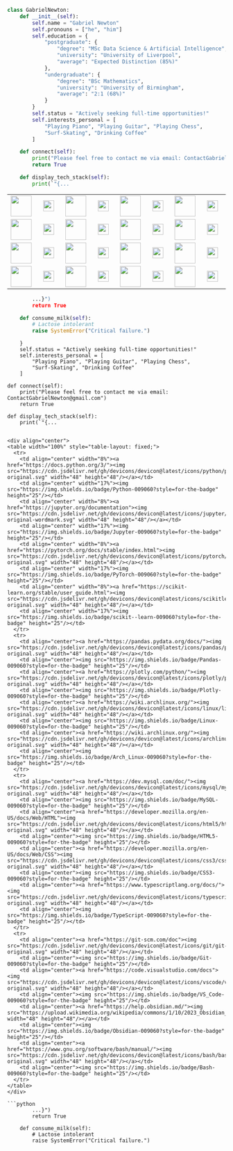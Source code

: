 ```python
class GabrielNewton:
    def __init__(self):
        self.name = "Gabriel Newton"
        self.pronouns = ["he", "him"]
        self.education = {
            "postgraduate": {
                "degree": "MSc Data Science & Artificial Intelligence",
                "university": "University of Liverpool",
                "average": "Expected Distinction (85%)"
            },
            "undergraduate": {
                "degree": "BSc Mathematics",
                "university": "University of Birmingham",
                "average": "2:1 (68%)"
            }
        }
        self.status = "Actively seeking full-time opportunities!"
        self.interests_personal = [
            "Playing Piano", "Playing Guitar", "Playing Chess",
            "Surf-Skating", "Drinking Coffee"
        ]

    def connect(self):
        print("Please feel free to contact me via email: ContactGabrielNewton@gmail.com")
        return True

    def display_tech_stack(self):
        print(`"{...

```

<div align="center">
<table width="100%" style="table-layout: fixed;">
  <tr>
    <td align="center" width="8%"><a href="https://docs.python.org/3/"><img src="https://cdn.jsdelivr.net/gh/devicons/devicon@latest/icons/python/python-original.svg" width="48" height="48"/></a></td>
    <td align="center" width="17%"><img src="https://img.shields.io/badge/Python-009060?style=for-the-badge" height="25"/></td>
    <td align="center" width="8%"><a href="https://jupyter.org/documentation"><img src="https://cdn.jsdelivr.net/gh/devicons/devicon@latest/icons/jupyter/jupyter-original-wordmark.svg" width="48" height="48"/></a></td>
    <td align="center" width="17%"><img src="https://img.shields.io/badge/Jupyter-009060?style=for-the-badge" height="25"/></td>
    <td align="center" width="8%"><a href="https://pytorch.org/docs/stable/index.html"><img src="https://cdn.jsdelivr.net/gh/devicons/devicon@latest/icons/pytorch/pytorch-original.svg" width="48" height="48"/></a></td>
    <td align="center" width="17%"><img src="https://img.shields.io/badge/PyTorch-009060?style=for-the-badge" height="25"/></td>
    <td align="center" width="8%"><a href="https://scikit-learn.org/stable/user_guide.html"><img src="https://cdn.jsdelivr.net/gh/devicons/devicon@latest/icons/scikitlearn/scikitlearn-original.svg" width="48" height="48"/></a></td>
    <td align="center" width="17%"><img src="https://img.shields.io/badge/scikit--learn-009060?style=for-the-badge" height="25"/></td>
  </tr>
  <tr>
    <td align="center"><a href="https://pandas.pydata.org/docs/"><img src="https://cdn.jsdelivr.net/gh/devicons/devicon@latest/icons/pandas/pandas-original.svg" width="48" height="48"/></a></td>
    <td align="center"><img src="https://img.shields.io/badge/Pandas-009060?style=for-the-badge" height="25"/></td>
    <td align="center"><a href="https://plotly.com/python/"><img src="https://cdn.jsdelivr.net/gh/devicons/devicon@latest/icons/plotly/plotly-original.svg" width="48" height="48"/></a></td>
    <td align="center"><img src="https://img.shields.io/badge/Plotly-009060?style=for-the-badge" height="25"/></td>
    <td align="center"><a href="https://wiki.archlinux.org/"><img src="https://cdn.jsdelivr.net/gh/devicons/devicon@latest/icons/linux/linux-original.svg" width="48" height="48"/></a></td>
    <td align="center"><img src="https://img.shields.io/badge/Linux-009060?style=for-the-badge" height="25"/></td>
    <td align="center"><a href="https://wiki.archlinux.org/"><img src="https://cdn.jsdelivr.net/gh/devicons/devicon@latest/icons/archlinux/archlinux-original.svg" width="48" height="48"/></a></td>
    <td align="center"><img src="https://img.shields.io/badge/Arch_Linux-009060?style=for-the-badge" height="25"/></td>
  </tr>
  <tr>
    <td align="center"><a href="https://dev.mysql.com/doc/"><img src="https://cdn.jsdelivr.net/gh/devicons/devicon@latest/icons/mysql/mysql-original.svg" width="48" height="48"/></a></td>
    <td align="center"><img src="https://img.shields.io/badge/MySQL-009060?style=for-the-badge" height="25"/></td>
    <td align="center"><a href="https://developer.mozilla.org/en-US/docs/Web/HTML"><img src="https://cdn.jsdelivr.net/gh/devicons/devicon@latest/icons/html5/html5-original.svg" width="48" height="48"/></a></td>
    <td align="center"><img src="https://img.shields.io/badge/HTML5-009060?style=for-the-badge" height="25"/></td>
    <td align="center"><a href="https://developer.mozilla.org/en-US/docs/Web/CSS"><img src="https://cdn.jsdelivr.net/gh/devicons/devicon@latest/icons/css3/css3-original.svg" width="48" height="48"/></a></td>
    <td align="center"><img src="https://img.shields.io/badge/CSS3-009060?style=for-the-badge" height="25"/></td>
    <td align="center"><a href="https://www.typescriptlang.org/docs/"><img src="https://cdn.jsdelivr.net/gh/devicons/devicon@latest/icons/typescript/typescript-original.svg" width="48" height="48"/></a></td>
    <td align="center"><img src="https://img.shields.io/badge/TypeScript-009060?style=for-the-badge" height="25"/></td>
  </tr>
  <tr>
    <td align="center"><a href="https://git-scm.com/doc"><img src="https://cdn.jsdelivr.net/gh/devicons/devicon@latest/icons/git/git-original.svg" width="48" height="48"/></a></td>
    <td align="center"><img src="https://img.shields.io/badge/Git-009060?style=for-the-badge" height="25"/></td>
    <td align="center"><a href="https://code.visualstudio.com/docs"><img src="https://cdn.jsdelivr.net/gh/devicons/devicon@latest/icons/vscode/vscode-original.svg" width="48" height="48"/></a></td>
    <td align="center"><img src="https://img.shields.io/badge/VS_Code-009060?style=for-the-badge" height="25"/></td>
    <td align="center"><a href="https://help.obsidian.md/"><img src="https://upload.wikimedia.org/wikipedia/commons/1/10/2023_Obsidian_logo.svg" width="48" height="48"/></a></td>
    <td align="center"><img src="https://img.shields.io/badge/Obsidian-009060?style=for-the-badge" height="25"/></td>
    <td align="center"><a href="https://www.gnu.org/software/bash/manual/"><img src="https://cdn.jsdelivr.net/gh/devicons/devicon@latest/icons/bash/bash-original.svg" width="48" height="48"/></a></td>
    <td align="center"><img src="https://img.shields.io/badge/Bash-009060?style=for-the-badge" height="25"/></td>
  </tr>
</table>
</div>

```python
        ...}")
        return True

    def consume_milk(self):
        # Lactose intolerant
        raise SystemError("Critical failure.")
```

        }
        self.status = "Actively seeking full-time opportunities!"
        self.interests_personal = [
            "Playing Piano", "Playing Guitar", "Playing Chess",
            "Surf-Skating", "Drinking Coffee"
        ]

    def connect(self):
        print("Please feel free to contact me via email: ContactGabrielNewton@gmail.com")
        return True

    def display_tech_stack(self):
        print(`"{...

```

<div align="center">
<table width="100%" style="table-layout: fixed;">
  <tr>
    <td align="center" width="8%"><a href="https://docs.python.org/3/"><img src="https://cdn.jsdelivr.net/gh/devicons/devicon@latest/icons/python/python-original.svg" width="48" height="48"/></a></td>
    <td align="center" width="17%"><img src="https://img.shields.io/badge/Python-009060?style=for-the-badge" height="25"/></td>
    <td align="center" width="8%"><a href="https://jupyter.org/documentation"><img src="https://cdn.jsdelivr.net/gh/devicons/devicon@latest/icons/jupyter/jupyter-original-wordmark.svg" width="48" height="48"/></a></td>
    <td align="center" width="17%"><img src="https://img.shields.io/badge/Jupyter-009060?style=for-the-badge" height="25"/></td>
    <td align="center" width="8%"><a href="https://pytorch.org/docs/stable/index.html"><img src="https://cdn.jsdelivr.net/gh/devicons/devicon@latest/icons/pytorch/pytorch-original.svg" width="48" height="48"/></a></td>
    <td align="center" width="17%"><img src="https://img.shields.io/badge/PyTorch-009060?style=for-the-badge" height="25"/></td>
    <td align="center" width="8%"><a href="https://scikit-learn.org/stable/user_guide.html"><img src="https://cdn.jsdelivr.net/gh/devicons/devicon@latest/icons/scikitlearn/scikitlearn-original.svg" width="48" height="48"/></a></td>
    <td align="center" width="17%"><img src="https://img.shields.io/badge/scikit--learn-009060?style=for-the-badge" height="25"/></td>
  </tr>
  <tr>
    <td align="center"><a href="https://pandas.pydata.org/docs/"><img src="https://cdn.jsdelivr.net/gh/devicons/devicon@latest/icons/pandas/pandas-original.svg" width="48" height="48"/></a></td>
    <td align="center"><img src="https://img.shields.io/badge/Pandas-009060?style=for-the-badge" height="25"/></td>
    <td align="center"><a href="https://plotly.com/python/"><img src="https://cdn.jsdelivr.net/gh/devicons/devicon@latest/icons/plotly/plotly-original.svg" width="48" height="48"/></a></td>
    <td align="center"><img src="https://img.shields.io/badge/Plotly-009060?style=for-the-badge" height="25"/></td>
    <td align="center"><a href="https://wiki.archlinux.org/"><img src="https://cdn.jsdelivr.net/gh/devicons/devicon@latest/icons/linux/linux-original.svg" width="48" height="48"/></a></td>
    <td align="center"><img src="https://img.shields.io/badge/Linux-009060?style=for-the-badge" height="25"/></td>
    <td align="center"><a href="https://wiki.archlinux.org/"><img src="https://cdn.jsdelivr.net/gh/devicons/devicon@latest/icons/archlinux/archlinux-original.svg" width="48" height="48"/></a></td>
    <td align="center"><img src="https://img.shields.io/badge/Arch_Linux-009060?style=for-the-badge" height="25"/></td>
  </tr>
  <tr>
    <td align="center"><a href="https://dev.mysql.com/doc/"><img src="https://cdn.jsdelivr.net/gh/devicons/devicon@latest/icons/mysql/mysql-original.svg" width="48" height="48"/></a></td>
    <td align="center"><img src="https://img.shields.io/badge/MySQL-009060?style=for-the-badge" height="25"/></td>
    <td align="center"><a href="https://developer.mozilla.org/en-US/docs/Web/HTML"><img src="https://cdn.jsdelivr.net/gh/devicons/devicon@latest/icons/html5/html5-original.svg" width="48" height="48"/></a></td>
    <td align="center"><img src="https://img.shields.io/badge/HTML5-009060?style=for-the-badge" height="25"/></td>
    <td align="center"><a href="https://developer.mozilla.org/en-US/docs/Web/CSS"><img src="https://cdn.jsdelivr.net/gh/devicons/devicon@latest/icons/css3/css3-original.svg" width="48" height="48"/></a></td>
    <td align="center"><img src="https://img.shields.io/badge/CSS3-009060?style=for-the-badge" height="25"/></td>
    <td align="center"><a href="https://www.typescriptlang.org/docs/"><img src="https://cdn.jsdelivr.net/gh/devicons/devicon@latest/icons/typescript/typescript-original.svg" width="48" height="48"/></a></td>
    <td align="center"><img src="https://img.shields.io/badge/TypeScript-009060?style=for-the-badge" height="25"/></td>
  </tr>
  <tr>
    <td align="center"><a href="https://git-scm.com/doc"><img src="https://cdn.jsdelivr.net/gh/devicons/devicon@latest/icons/git/git-original.svg" width="48" height="48"/></a></td>
    <td align="center"><img src="https://img.shields.io/badge/Git-009060?style=for-the-badge" height="25"/></td>
    <td align="center"><a href="https://code.visualstudio.com/docs"><img src="https://cdn.jsdelivr.net/gh/devicons/devicon@latest/icons/vscode/vscode-original.svg" width="48" height="48"/></a></td>
    <td align="center"><img src="https://img.shields.io/badge/VS_Code-009060?style=for-the-badge" height="25"/></td>
    <td align="center"><a href="https://help.obsidian.md/"><img src="https://upload.wikimedia.org/wikipedia/commons/1/10/2023_Obsidian_logo.svg" width="48" height="48"/></a></td>
    <td align="center"><img src="https://img.shields.io/badge/Obsidian-009060?style=for-the-badge" height="25"/></td>
    <td align="center"><a href="https://www.gnu.org/software/bash/manual/"><img src="https://cdn.jsdelivr.net/gh/devicons/devicon@latest/icons/bash/bash-original.svg" width="48" height="48"/></a></td>
    <td align="center"><img src="https://img.shields.io/badge/Bash-009060?style=for-the-badge" height="25"/></td>
  </tr>
</table>
</div>

```python
        ...}")
        return True

    def consume_milk(self):
        # Lactose intolerant
        raise SystemError("Critical failure.")
```
